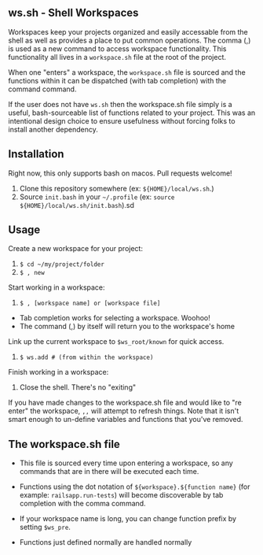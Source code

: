ws.sh - Shell Workspaces
------------------------
Workspaces keep your projects organized and easily accessable from the
shell as well as provides a place to put common operations. The comma
(,) is used as a new command to access workspace functionality. This
functionality all lives in a `workspace.sh` file at the root of the
project.

When one "enters" a workspace, the `workspace.sh` file is sourced and
the functions within it can be dispatched (with tab completion) with
the command command.

If the user does not have `ws.sh` then the workspace.sh file simply is
a useful, bash-sourceable list of functions related to your project.
This was an intentional design choice to ensure usefulness without
forcing folks to install another dependency.


Installation
------------
Right now, this only supports bash on macos. Pull requests welcome!
1) Clone this repository somewhere (ex: `${HOME}/local/ws.sh`.)
2) Source `init.bash` in your `~/.profile`
(ex: `source ${HOME}/local/ws.sh/init.bash`).sd


Usage
-----

Create a new workspace for your project:
1) `$ cd ~/my/project/folder`
2) `$ , new`


Start working in a workspace:
1) `$ , [workspace name] or [workspace file]`
  -  Tab completion works for selecting a workspace. Woohoo!
  -  The command (,) by itself will return you to the workspace's home


Link up the current workspace to `$ws_root/known` for quick access.
1) `$ ws.add # (from within the workspace)`


Finish working in a workspace:
1) Close the shell. There's no "exiting"


If you have made changes to the workspace.sh file and would like to
"re enter" the workspace, `,,` will attempt to refresh things. Note that
it isn't smart enough to un-define variables and functions that you've
removed.


The workspace.sh file
---------------------
- This file is sourced every time upon entering a workspace, so any
commands that are in there will be executed each time.

- Functions using the dot notation of `${workspace}.${function name}`
(for example: `railsapp.run-tests`) will become discoverable by tab
completion with the comma command.

- If your workspace name is long, you can change function prefix by
setting `$ws_pre`.

- Functions just defined normally are handled normally
